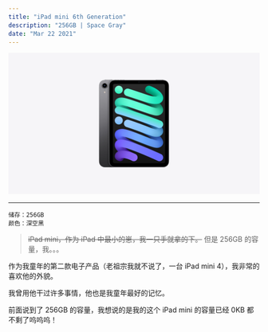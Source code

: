 ```yaml
---
title: "iPad mini 6th Generation"
description: "256GB | Space Gray"
date: "Mar 22 2021"
---
```

![thumbnail](main.webp)

---

```PlainText
储存：256GB
颜色：深空黑
```

> ~~iPad mini，作为 iPad 中最小的崽，我一只手就拿的下。~~ 但是 256GB 的容量，我。。。

作为我童年的第二款电子产品（老祖宗我就不说了，一台 iPad mini 4），我非常的喜欢他的外貌。

我曾用他干过许多事情，他也是我童年最好的记忆。

前面说到了 256GB 的容量，我想说的是我的这个 iPad mini 的容量已经 0KB 都不剩了呜呜呜！